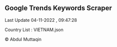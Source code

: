 

## Google Trends Keywords Scraper 
 
Last Update 04-11-2022 , 09:47:28

Country List :
VIETNAM.json



© Abdul Muttaqin 
